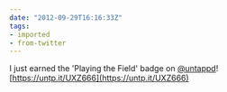 ```yaml
---
date: "2012-09-29T16:16:33Z"
tags:
- imported
- from-twitter
---
```

I just earned the 'Playing the Field' badge on [@untappd](/twitter/#/untappd)\! [https://untp.it/UXZ666](https://untp.it/UXZ666)
